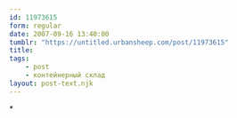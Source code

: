 ```yaml
---
id: 11973615
form: regular
date: 2007-09-16 13:40:00
tumblr: "https://untitled.urbansheep.com/post/11973615"
title:
tags:
    - post
    - контейнерный склад
layout: post-text.njk
---
```


<p>*</p>

